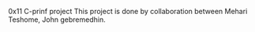 0x11 C-prinf project
This project is done by collaboration between Mehari Teshome, John gebremedhin.
